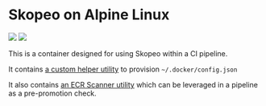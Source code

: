 # Skopeo on Alpine Linux
[![](https://images.microbadger.com/badges/image/bdwyertech/skopeo.svg)](https://microbadger.com/images/bdwyertech/skopeo)
[![](https://images.microbadger.com/badges/version/bdwyertech/skopeo.svg)](https://microbadger.com/images/bdwyertech/skopeo)

This is a container designed for using Skopeo within a CI pipeline.

It contains [a custom helper utility](helper-utility/README.md) to provision `~/.docker/config.json`

It also contains [an ECR Scanner utility](ecr-scanner/README.md) which can be leveraged in a pipeline as a pre-promotion check.
